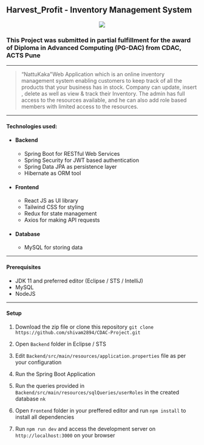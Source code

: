 ## Harvest_Profit - Inventory Management System

<p align="center">
  <a href="http://3.87.75.52:3000">
    <img src="https://looka.com/s/123665256"/>
  </a>
</p>

### This Project was submitted in partial fulfillment for the award of Diploma in Advanced Computing (PG-DAC) from CDAC, ACTS Pune

------------
>“NattuKaka"Web Application which is an online inventory management system enabling customers to keep track of all the products that your business has in stock. Company can update, insert , delete as well as view & track their Inventory. The admin has full access to the resources available, and he can also add role based members with limited access to the resources.

------------
#### Technologies used:
- #### Backend
    - Spring Boot for RESTful Web Services
    - Spring Security for JWT based authentication
    - Spring Data JPA as persistence layer
    - Hibernate as ORM tool
- #### Frontend
    - React JS as UI library
    - Tailwind CSS for styling
    - Redux for state management
    - Axios for making API requests
- #### Database
    - MySQL for storing data

------------

#### Prerequisites
- JDK 11 and preferred editor (Eclipse / STS / IntelliJ)
- MySQL
- NodeJS

------------


#### Setup
1. Download the zip file or clone this repository
`git clone https://github.com/shivam2894/CDAC-Project.git`

2. Open `Backend` folder in Eclipse / STS
3. Edit `Backend/src/main/resources/application.properties` file as per your configuration
4. Run the Spring Boot Application
5. Run the queries provided in `Backend/src/main/resources/sqlQueries/userRoles` in the created database `nk`
5. Open `Frontend` folder in your preffered editor and run `npm install` to install all dependencies
6. Run `npm run dev` and access the development server on `http://localhost:3000` on your browser

